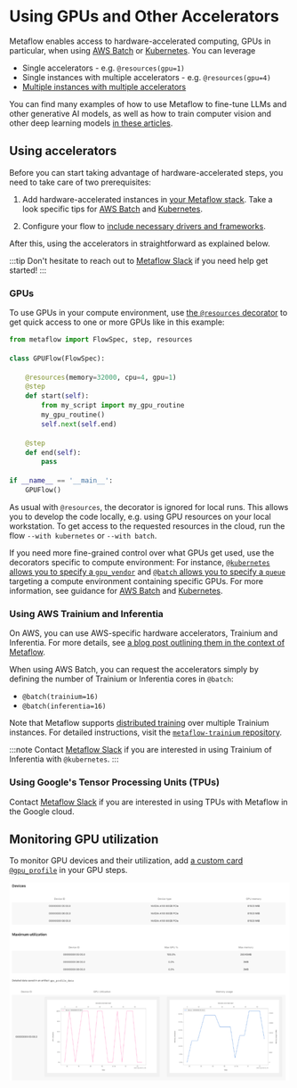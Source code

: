 
# Using GPUs and Other Accelerators

Metaflow enables access to hardware-accelerated computing, GPUs in particular, when
using [AWS Batch](aws-batch) or [Kubernetes](kubernetes).
You can leverage

- Single accelerators - e.g. `@resources(gpu=1)`
- Single instances with multiple accelerators - e.g. `@resources(gpu=4)`
- [Multiple instances with multiple accelerators](distributed-computing)

You can find many examples of how to use Metaflow to fine-tune LLMs and
other generative AI models, as well as how to train computer
vision and other deep learning models [in these articles](https://outerbounds.com/blog/?category=Foundation%20Models).

## Using accelerators

Before you can start taking advantage of hardware-accelerated steps, you need
to take care of two prerequisites:

1. Add hardware-accelerated instances in [your Metaflow stack](/getting-started/infrastructure).
Take a look specific tips for [AWS Batch](aws-batch) and [Kubernetes](kubernetes).

2. Configure your flow to [include necessary drivers and frameworks](installing-drivers-and-frameworks).

After this, using the accelerators in straightforward as explained below.

:::tip
Don't hesitate to reach out to [Metaflow Slack](http://chat.metaflow.org) if you need
help get started!
:::

### GPUs

To use GPUs in your compute environment, use [the
`@resources` decorator](requesting-resources) to get quick access to one or more GPUs
like in this example:

```python
from metaflow import FlowSpec, step, resources

class GPUFlow(FlowSpec):

    @resources(memory=32000, cpu=4, gpu=1)
    @step
    def start(self):
        from my_script import my_gpu_routine
        my_gpu_routine()
        self.next(self.end)

    @step
    def end(self):
        pass

if __name__ == '__main__':
    GPUFlow()
```

As usual with `@resources`, the decorator is ignored for local runs. This allows you to
develop the code locally, e.g. using GPU resources on your local workstation. To get access
to the requested resources in the cloud, run the flow `--with kubernetes` or `--with batch`.

If you need more fine-grained control over what GPUs get used, use the decorators
specific to compute environment: For instance, [`@kubernetes` allows you to
specify a `gpu_vendor`](/api/step-decorators/kubernetes) and [`@batch` allows you to
specify a `queue`](/api/step-decorators/batch) targeting a compute environment containing
specific GPUs. For more information, see guidance for [AWS Batch](aws-batch) and [Kubernetes](kubernetes).


### Using AWS Trainium and Inferentia

On AWS, you can use AWS-specific hardware accelerators, Trainium and Inferentia.
For more details, see [a blog post outlining them in the context of Metaflow](https://aws.amazon.com/blogs/machine-learning/develop-and-train-large-models-cost-efficiently-with-metaflow-and-aws-trainium/).

When using AWS Batch, you can request the accelerators simply by defining the number 
of Trainium or Inferentia cores in `@batch`:

* `@batch(trainium=16)`
* `@batch(inferentia=16)`

Note that Metaflow supports [distributed training](distributed-computing) over multiple
Trainium instances. For detailed instructions, visit
the [`metaflow-trainium` repository](https://github.com/outerbounds/metaflow-trainium/tree/main).

:::note
Contact [Metaflow Slack](http://chat.metaflow.org) if you are interested in using Trainium
of Inferentia with `@kubernetes`.
:::


### Using Google's Tensor Processing Units (TPUs)

Contact [Metaflow Slack](http://chat.metaflow.org) if you are interested in using TPUs with
Metaflow in the Google cloud.

## Monitoring GPU utilization

To monitor GPU devices and their utilization, add [a custom card
`@gpu_profile`](https://github.com/outerbounds/metaflow-gpu-profile) in your GPU steps.

![](/assets/gpu_profile.png)

